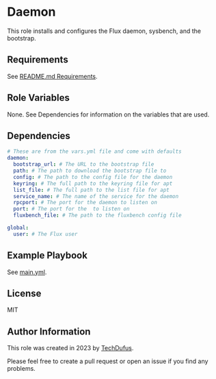 Daemon
=========

This role installs and configures the Flux daemon, sysbench, and the bootstrap.


Requirements
------------

See [README.md Requirements](../../README.md#requirements).

[//]: # (This role requires Ansible 2.0 or higher.)

Role Variables
--------------

None. See Dependencies for information on the variables that are used.

Dependencies
------------

```yaml
# These are from the vars.yml file and come with defaults
daemon:
  bootstrap_url: # The URL to the bootstrap file
  path: # The path to download the bootstrap file to
  config: # The path to the config file for the daemon
  keyring: # The full path to the keyring file for apt
  list_file: # The full path to the list file for apt
  service_name: # The name of the service for the daemon
  rpcport: # The port for the daemon to listen on
  port: # The port for the  to listen on
  fluxbench_file: # The path to the fluxbench config file

global:
  user: # The Flux user
```

Example Playbook
----------------

See [main.yml](../../main.yml).

License
-------

MIT

Author Information
------------------

This role was created in 2023 by [TechDufus](https://github.com/techdufus).

Please feel free to create a pull request or open an issue if you find any problems.
